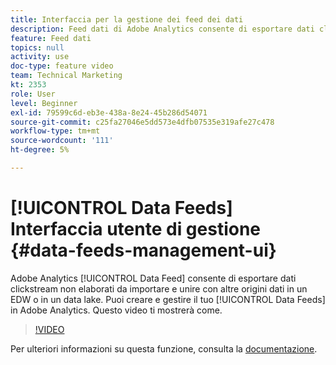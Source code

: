 ```yaml
---
title: Interfaccia per la gestione dei feed dei dati
description: Feed dati di Adobe Analytics consente di esportare dati clickstream non elaborati da importare e unire con altre origini dati in un EDW o in un lago di dati. Puoi creare e gestire i tuoi feed di dati in Adobe Analytics. Questo video ti mostrerà come.
feature: Feed dati
topics: null
activity: use
doc-type: feature video
team: Technical Marketing
kt: 2353
role: User
level: Beginner
exl-id: 79599c6d-eb3e-438a-8e24-45b286d54071
source-git-commit: c25fa27046e5dd573e4dfb07535e319afe27c478
workflow-type: tm+mt
source-wordcount: '111'
ht-degree: 5%

---
```


# [!UICONTROL Data Feeds] Interfaccia utente di gestione {#data-feeds-management-ui}

Adobe Analytics [!UICONTROL Data Feed] consente di esportare dati clickstream non elaborati da importare e unire con altre origini dati in un EDW o in un data lake. Puoi creare e gestire il tuo [!UICONTROL Data Feeds] in Adobe Analytics. Questo video ti mostrerà come.

>[!VIDEO](https://video.tv.adobe.com/v/25452/?quality=12)

Per ulteriori informazioni su questa funzione, consulta la [documentazione](https://experienceleague.adobe.com/docs/analytics/export/analytics-data-feed/df-manage-feeds.html?lang=en#).
